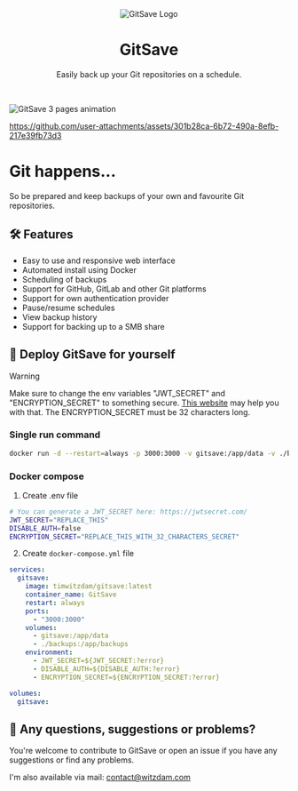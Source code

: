 <div align="center">
    <img src="https://i.imgur.com/LIcWf9r.png" alt="GitSave Logo" />
    <h1 align="center">GitSave</a></h1>
    <p align="center">Easily back up your Git repositories on a schedule.</p>
    <br />
</div>

![GitSave 3 pages animation](https://i.imgur.com/i0SNNiL.gif)

https://github.com/user-attachments/assets/301b28ca-6b72-490a-8efb-217e39fb73d3

# Git happens...

So be prepared and keep backups of your own and favourite Git repositories.

## 🛠️ Features

- Easy to use and responsive web interface
- Automated install using Docker
- Scheduling of backups
- Support for GitHub, GitLab and other Git platforms
- Support for own authentication provider
- Pause/resume schedules
- View backup history
- Support for backing up to a SMB share

## 🚀 Deploy GitSave for yourself

> [!WARNING]
> Make sure to change the env variables "JWT_SECRET" and "ENCRYPTION_SECRET" to something secure. [This website](https://jwtsecret.com/) may help you with that.
> The ENCRYPTION_SECRET must be 32 characters long.

### Single run command

```bash
docker run -d --restart=always -p 3000:3000 -v gitsave:/app/data -v ./backups:/app/backups -e JWT_SECRET={YOUR_SECRET_HERE} -e ENCRYPTION_SECRET={YOUR_SECRET_HERE_32_CHARACTERS} -e DISABLE_AUTH=false --name GitSave timwitzdam/gitsave:latest
```

### Docker compose

1. Create .env file

```bash
# You can generate a JWT_SECRET here: https://jwtsecret.com/
JWT_SECRET="REPLACE_THIS"
DISABLE_AUTH=false
ENCRYPTION_SECRET="REPLACE_THIS_WITH_32_CHARACTERS_SECRET"
```

2. Create `docker-compose.yml` file

```yaml
services:
  gitsave:
    image: timwitzdam/gitsave:latest
    container_name: GitSave
    restart: always
    ports:
      - "3000:3000"
    volumes:
      - gitsave:/app/data
      - ./backups:/app/backups
    environment:
      - JWT_SECRET=${JWT_SECRET:?error}
      - DISABLE_AUTH=${DISABLE_AUTH:?error}
      - ENCRYPTION_SECRET=${ENCRYPTION_SECRET:?error}

volumes:
  gitsave:
```

## 👀 Any questions, suggestions or problems?

You're welcome to contribute to GitSave or open an issue if you have any suggestions or find any problems.

I'm also available via mail: [contact@witzdam.com](mailto:contact@witzdam.com)
